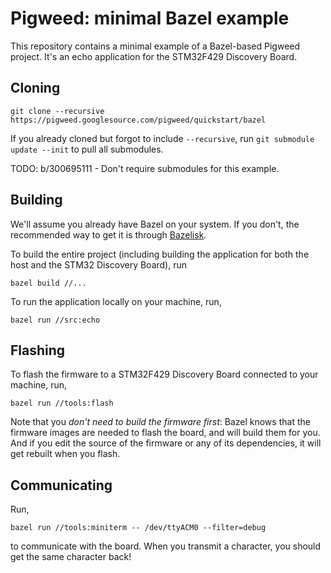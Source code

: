 # Pigweed: minimal Bazel example

This repository contains a minimal example of a Bazel-based Pigweed project.
It's an echo application for the STM32F429 Discovery Board.

## Cloning

```
git clone --recursive https://pigweed.googlesource.com/pigweed/quickstart/bazel
```

If you already cloned but forgot to include `--recursive`, run `git submodule
update --init` to pull all submodules.

TODO: b/300695111 - Don't require submodules for this example.

## Building

We'll assume you already have Bazel on your system. If you don't, the
recommended way to get it is through
[Bazelisk](https://github.com/bazelbuild/bazelisk/blob/master/README.md).

To build the entire project (including building the application for both the
host and the STM32 Discovery Board), run

```
bazel build //...
```

To run the application locally on your machine, run,

```
bazel run //src:echo
```

## Flashing

To flash the firmware to a STM32F429 Discovery Board connected to your machine,
run,

```
bazel run //tools:flash
```

Note that you _don't need to build the firmware first_: Bazel knows that the
firmware images are needed to flash the board, and will build them for you. And
if you edit the source of the firmware or any of its dependencies, it will get
rebuilt when you flash.

## Communicating

Run,

```
bazel run //tools:miniterm -- /dev/ttyACM0 --filter=debug
```

to communicate with the board. When you transmit a character, you should get
the same character back!
